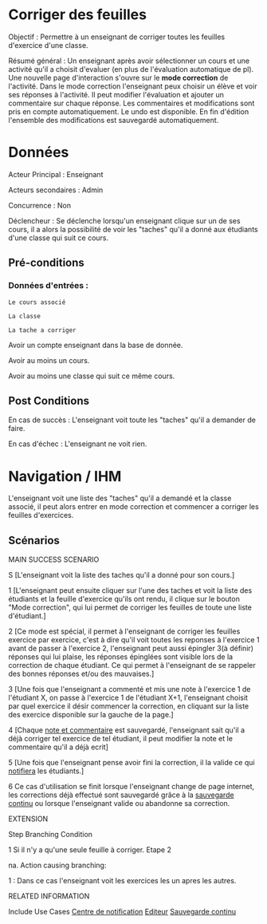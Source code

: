 # Corriger des feuilles

Objectif : Permettre à un enseignant de corriger toutes les feuilles d'exercice d'une classe.

Résumé général : Un enseignant après avoir sélectionner un cours et une activité qu'il a choisit d'evaluer (en plus de l'évaluation automatique de pl). Une nouvelle page d'interaction s'ouvre sur le **mode correction** de l'activité. Dans le mode correction l'enseignant peux choisir un élève et voir ses réponses à l'activité. Il peut modifier l'évaluation et ajouter un commentaire sur chaque réponse. Les commentaires et modifications sont pris en compte automatiquement. Le undo est disponible. En fin d'édition l'ensemble des modifications est sauvegardé automatiquement.

# Données

Acteur Principal : Enseignant

Acteurs secondaires : Admin

Concurrence : Non

Déclencheur : Se déclenche lorsqu'un enseignant clique sur un de ses cours, il a alors la possibilité de voir les "taches" qu'il a donné aux étudiants d'une classe qui suit ce cours.


## Pré-conditions

### Données d'entrées :
	Le cours associé

	La classe

	La tache a corriger

Avoir un compte enseignant dans la base de donnée.

Avoir au moins un cours.

Avoir au moins une classe qui suit ce même cours.

## Post Conditions

En cas de succès : L'enseignant voit toute les "taches" qu'il a demander de faire.

En cas d'échec : L'enseignant ne voit rien.

# Navigation / IHM 

L'enseignant voit une liste des "taches" qu'il a demandé et la classe associé, il peut alors entrer en mode correction et commencer a corriger les feuilles d'exercices.


## Scénarios

MAIN SUCCESS SCENARIO

S	[L'enseignant voit la liste des taches qu'il a donné pour son cours.]

1	[L'enseignant peut ensuite cliquer sur l'une des taches et voit la liste des étudiants et la feuille d'exercice qu'ils ont rendu, il clique sur le bouton "Mode correction", qui lui permet de corriger les feuilles de toute une liste d'étudiant.]

2	[Ce mode est spécial, il permet à l'enseignant de corriger les feuilles exercice par exercice, c'est à dire qu'il voit toutes les reponses à l'exercice 1 avant de passer à l'exercice 2, l'enseignant peut aussi épingler 3(à définir) réponses qui lui plaise, les réponses épinglées sont visible lors de la correction de chaque étudiant. Ce qui permet à l'enseignant de se rappeler des bonnes réponses et/ou des mauvaises.] 

3	[Une fois que l'enseignant a commenté et mis une note à l'exercice 1 de l'étudiant X, on  passe à l'exercice 1 de l'étudiant X+1, l'enseignant choisit par quel exercice il désir commencer la correction, en cliquant sur la liste des exercice disponible sur la gauche de la page.]

4	[Chaque [note et commentaire](../../concept/editeurdechamps.md) est sauvegardé, l'enseignant sait qu'il a déjà corriger tel exercice de tel étudiant, il peut modifier la note et le commentaire qu'il a déjà ecrit]

5	[Une fois que l'enseignant pense avoir fini la correction, il la valide ce qui [notifiera](~/concept/centredenotification.md) les étudiants.]

6   Ce cas d'utilisation se finit lorsque l'enseignant change de page internet, les corrections déjà effectué sont sauvegardé grâce à la [sauvegarde continu](../../concept/zonetampon.md) ou lorsque l'enseignant valide ou abandonne sa correction.


EXTENSION 

Step    Branching Condition

1	 Si il n'y a qu'une seule feuille à corriger. Etape 2

na.  Action causing branching:

1 : Dans ce cas l'enseignant voit les exercices les un apres les autres.

RELATED INFORMATION

Include Use Cases	[Centre de notification](../../concept/centredenotification.md) [Editeur](../../concept/editeurdechamps.md) [Sauvegarde continu](../../concept/zonetampon.md) 



<!--- 
Author : Jordan
Validator : Raphael
-->
